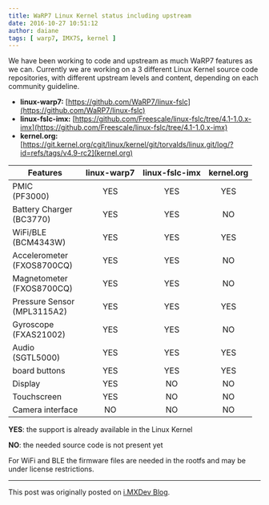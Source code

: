 ```yaml
---
title: WaRP7 Linux Kernel status including upstream
date: 2016-10-27 10:51:12
author: daiane
tags: [ warp7, IMX7S, kernel ]
---
```

We have been working to code and upstream as much WaRP7 features as we can.
Currently we are working on a 3 different Linux Kernel source code repositories,
with different upstream levels and content, depending on each community guideline.

* **linux-warp7:** [https://github.com/WaRP7/linux-fslc](https://github.com/WaRP7/linux-fslc)
* **linux-fslc-imx:** [https://github.com/Freescale/linux-fslc/tree/4.1-1.0.x-imx](https://github.com/Freescale/linux-fslc/tree/4.1-1.0.x-imx)
* **kernel.org:**  [https://git.kernel.org/cgit/linux/kernel/git/torvalds/linux.git/log/?id=refs/tags/v4.9-rc2](kernel.org)

|Features | linux-warp7 | linux-fslc-imx | kernel.org|
| ------- |:------:|:------:|:------:|
|PMIC<BR>(PF3000)               | YES | YES | YES |
|Battery Charger<BR>(BC3770)    | YES | YES | NO  |
|WiFi/BLE<BR>(BCM4343W)         | YES | YES | YES |
|Accelerometer<BR> (FXOS8700CQ) | YES | YES | NO  |
|Magnetometer<BR> (FXOS8700CQ)  | YES | YES | NO  |
|Pressure Sensor<BR>(MPL3115A2) | YES | YES | YES |
|Gyroscope<BR> (FXAS21002)      | YES | YES | NO  |
|Audio<BR> (SGTL5000)           | YES | YES | YES |
|board buttons                  | YES | YES | YES |
|Display                        | YES | NO  | NO  |
|Touchscreen                    | YES | NO  | NO  |
|Camera interface               | NO  | NO  | NO  |

**YES**: the support is already available in the Linux Kernel

**NO**: the needed source code is not present yet

For WiFi and BLE the firmware files are needed in the rootfs and may be under
license restrictions.

---
This post was originally posted on [i.MXDev Blog](https://imxdev.gitlab.io/).